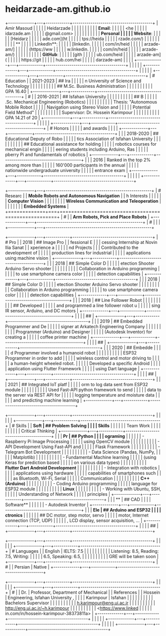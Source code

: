 # heidarzade-am.github.io
+-------------+---+------------+----------------------------------------+
| Amir Masoud |   |            |                                        |
| Heidarzade  |   |            |                                        |
|             |   |            |                                        |
| **Email**:  |   |            |                                        |
| <he         |   |            |                                        |
| idarzade.am |   |            |                                        |
| @gmail.com> |   |            |                                        |
|             |   |            |                                        |
| **Personal  |   |            |                                        |
| Website**:  |   |            |                                        |
| [Heidarz    |   |            |                                        |
| ade.com](ht |   |            |                                        |
| tps://heida |   |            |                                        |
| rzade.com/) |   |            |                                        |
|             |   |            |                                        |
| **          |   |            |                                        |
| LinkedIn**: |   |            |                                        |
| [linkedin.  |   |            |                                        |
| com/in/heid |   |            |                                        |
| arzade-am/] |   |            |                                        |
| (https://ww |   |            |                                        |
| w.linkedin. |   |            |                                        |
| com/in/heid |   |            |                                        |
| arzade-am/) |   |            |                                        |
|             |   |            |                                        |
| **GitHub**: |   |            |                                        |
| [gith       |   |            |                                        |
| ub.com/heid |   |            |                                        |
| arzade-am]( |   |            |                                        |
| https://git |   |            |                                        |
| hub.com/hei |   |            |                                        |
| darzade-am) |   |            |                                        |
+-------------+---+------------+----------------------------------------+
|             |   |            |                                        |
+-------------+---+------------+----------------------------------------+
|             |   |            |                                        |
+-------------+---+------------+----------------------------------------+
| # Education |   | 2021-2023  | ## Ira                                 |
|             |   |            | n University of Science and Technology |
|             |   |            |                                        |
|             |   |            | ## M.Sc. Business Administration       |
|             |   |            |                                        |
|             |   |            | GPA 16.40                              |
+-------------+---+------------+----------------------------------------+
| #           |   | 2016-2021  | ## Isfahan University                  |
|             |   |            |                                        |
|             |   |            | ## B                                   |
|             |   |            | .Sc. Mechanical Engineering (Robotics) |
|             |   |            |                                        |
|             |   |            | Thesis: "Autonomous Mobile Robot       |
|             |   |            | Navigation using Stereo Vision and     |
|             |   |            | Potential Field Method"                |
|             |   |            |                                        |
|             |   |            | Supervisor: Dr. Hossein Karimpour      |
|             |   |            |                                        |
|             |   |            | GPA 14.21 of 20                        |
+-------------+---+------------+----------------------------------------+
|             |   |            |                                        |
+-------------+---+------------+----------------------------------------+
| # Honors    |   |            |                                        |
|  and awards |   |            |                                        |
+-------------+---+------------+----------------------------------------+
|             |   | 2018-2020  | ## Educational Deputy of Robo          |
|             |   |            | tics Association of Isfahan University |
|             |   |            |                                        |
|             |   |            | ## Educational assistance for holding  |
|             |   |            |  robotics courses for mechanical engin |
|             |   |            | eering students including Arduino, Ras |
|             |   |            | pberry Pi and fundamentals of robotics |
+-------------+---+------------+----------------------------------------+
|             |   | 2016       | Ranked in the top 2% among more than   |
|             |   |            | 160'000 participants in the annual     |
|             |   |            | nationwide undergraduate university    |
|             |   |            | entrance exam                          |
+-------------+---+------------+----------------------------------------+
|             |   |            |                                        |
+-------------+---+------------+----------------------------------------+

+-------------+---+-----------------------------------------------------+
| # Researc   |   | **Mobile Robots and Autonomous Navigation**         |
| h Interests |   |                                                     |
|             |   | **Computer Vision**                                 |
|             |   |                                                     |
|             |   | **Wireless Communication and Teleoperation**        |
|             |   |                                                     |
|             |   | **Embedded Systems**                                |
+=============+===+=====================================================+
| #           |   | **Arm Robots, Pick and Place Robots**               |
+-------------+---+-----------------------------------------------------+
| #           |   |                                                     |
+-------------+---+-----------------------------------------------------+

+-------------+---+------------+----------------------------------------+
| # Pro       |   | 2018       | ## Image Pro                           |
| fessional E |   |            | cessing Internship at Novin Ilia Sanat |
| xperience a |   |            |                                        |
| nd Projects |   |            | Contributed to the development of      |
|             |   |            | production lines for industrial        |
|             |   |            | applications using machine vision      |
+-------------+---+------------+----------------------------------------+
|             |   | 2018       | ## Simple Color D                      |
|             |   |            | etection Shooter Arduino Servo shooter |
|             |   |            |                                        |
|             |   |            | Collaboration in Arduino programming   |
|             |   |            | to use smartphone camera color         |
|             |   |            | detection capabilities                 |
+-------------+---+------------+----------------------------------------+
|             |   | 2018       | ## Simple Color D                      |
|             |   |            | etection Shooter Arduino Servo shooter |
|             |   |            |                                        |
|             |   |            | Collaboration in Arduino programming   |
|             |   |            | to use smartphone camera color         |
|             |   |            | detection capabilities                 |
+-------------+---+------------+----------------------------------------+
|             |   | 2018       | ## Line Follower Robot                 |
|             |   |            |                                        |
|             |   |            | ## Developed                           |
|             |   |            | and programmed a line follower robot u |
|             |   |            | sing IR sensor, Arduino, and DC motors |
+-------------+---+------------+----------------------------------------+
|             |   |            | ##                                     |
+-------------+---+------------+----------------------------------------+
|             |   | 2019       | ## Embedded Programmer and De          |
|             |   |            | signer at Arkatech Engineering Company |
|             |   |            |                                        |
|             |   |            | Programmer (Arduino) and Designer      |
|             |   |            | (Autodesk Inventor) for creating a     |
|             |   |            | coffee printer machine                 |
+-------------+---+------------+----------------------------------------+
|             |   |            | ##                                     |
+-------------+---+------------+----------------------------------------+
|             |   | 2020       | ## Embedde                             |
|             |   |            | d Programmer involved a humanoid robot |
|             |   |            |                                        |
|             |   |            | ESP32 Programmer in order to add       |
|             |   |            | wireless control and motor driving to  |
|             |   |            | a human-height wheeled robot.          |
|             |   |            | Developed a specific Android           |
|             |   |            | application using Flutter Framework    |
|             |   |            | using Dart language                    |
+-------------+---+------------+----------------------------------------+
|             |   |            | ##                                     |
+-------------+---+------------+----------------------------------------+
|             |   | 2021       | ## Integrated IoT platf                |
|             |   |            | orm to log data sent from ESP32 module |
|             |   |            |                                        |
|             |   |            | Used Fast-API python framework to send |
|             |   |            | data to the server via REST API for    |
|             |   |            | logging temperature and moisture data  |
|             |   |            | and predicting machine learning        |
+-------------+---+------------+----------------------------------------+

+-------------+---+------------+----------------------------------------+
|             |   |            |                                        |
+-------------+---+------------+----------------------------------------+
| # Skills    |   | **Soft     | ## Problem Solving                     |
|             |   | Skills**   |                                        |
|             |   |            | Team Work                              |
|             |   |            |                                        |
|             |   |            | Critical Thinking                      |
+-------------+---+------------+----------------------------------------+
|             |   | **Pr       | ## Python                              |
|             |   | ograming** |                                        |
|             |   |            | -   Raspberry Pi Image Processing      |
|             |   |            |     using OpenCV module                |
|             |   |            |                                        |
|             |   |            | -   API Development Using Fast-API and |
|             |   |            |     Flask Framework                    |
|             |   |            |                                        |
|             |   |            | -   Telegram Bot Development           |
|             |   |            |                                        |
|             |   |            | -   Data Science (Pandas, NumPy,       |
|             |   |            |     Matplotlib)                        |
|             |   |            |                                        |
|             |   |            | -   Fundamental Machine learning       |
|             |   |            |     (using Keras for prediction based  |
|             |   |            |     on various data types)             |
|             |   |            |                                        |
|             |   |            | **Flutter Dart Android Development**   |
|             |   |            |                                        |
|             |   |            | -   Integration with robotics          |
|             |   |            |     applications using hardware        |
|             |   |            |     capabilities of smartphones such   |
|             |   |            |     as Bluetooth, Wi-Fi, Serial        |
|             |   |            |     Communication                      |
|             |   |            |                                        |
|             |   |            | **C++ (Arduino)**                      |
|             |   |            |                                        |
|             |   |            | -   Coding Arduino programming         |
|             |   |            |     language for ESP32 module          |
|             |   |            |                                        |
|             |   |            | **Linux**                              |
|             |   |            |                                        |
|             |   |            | -   Working with Ubuntu, SSH,          |
|             |   |            |     Understanding of Network           |
|             |   |            |     principles                         |
+-------------+---+------------+----------------------------------------+
|             |   | **         | ## CAD                                 |
|             |   | Software** |                                        |
|             |   |            | -   Autodesk Inventor                  |
+-------------+---+------------+----------------------------------------+
|             |   | **Ele      | ## Arduino and ESP32                   |
|             |   | ctronics** |                                        |
|             |   |            | ## DC motor, step motor, servo         |
|             |   |            |  motor, Internet connection (TCP, UDP) |
|             |   |            | , LCD display, sensor acquisition, ... |
+-------------+---+------------+----------------------------------------+
|             |   |            | ##                                     |
+-------------+---+------------+----------------------------------------+

+-------------+---+------------+----------------------------------------+
|             |   |            |                                        |
+-------------+---+------------+----------------------------------------+
| # Languages |   | English    | IELTS: 7.5                             |
|             |   |            |                                        |
|             |   |            | Listening: 8.5, Reading: 7.5, Writing: |
|             |   |            | 6.5, Speaking: 6.5,                    |
|             |   |            |                                        |
|             |   |            | GRE will be taken soon                 |
+-------------+---+------------+----------------------------------------+
| #           |   | Persian    | Native                                 |
+-------------+---+------------+----------------------------------------+

+-------------+---+------------+----------------------------------------+
|             |   |            |                                        |
+-------------+---+------------+----------------------------------------+
| #           |   | Dr.        | Professor, Department of Mechanical    |
|  References |   | Hossein    | Engineering, Isfahan University ,      |
|             |   | Karimpour  | Isfahan                                |
|             |   |            |                                        |
|             |   |            | Bachelors Supervisor                   |
|             |   |            |                                        |
|             |   |            | <h.karimpour@eng.ui.ac.ir>             |
|             |   |            |                                        |
|             |   |            | <http://eng.ui.ac.ir/~h.karimpour>     |
|             |   |            |                                        |
|             |   |            | <https://www.linked                    |
|             |   |            | in.com/in/hossein-karimpour-38373811a> |
+-------------+---+------------+----------------------------------------+
|             |   |            |                                        |
+-------------+---+------------+----------------------------------------+
|             |   |            |                                        |
+-------------+---+------------+----------------------------------------+

